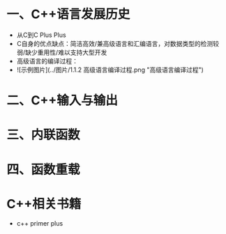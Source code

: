 # 一、C++语言发展历史
  - 从C到C Plus Plus
  - C自身的优点缺点：简洁高效/兼高级语言和汇编语言，对数据类型的检测较弱/缺少重用性/难以支持大型开发
  - 高级语言的编译过程：
  - ![示例图片](../图片/1.1.2 高级语言编译过程.png "高级语言编译过程")

# 二、C++输入与输出

# 三、内联函数

# 四、函数重载

# C++相关书籍
  - c++ primer plus
